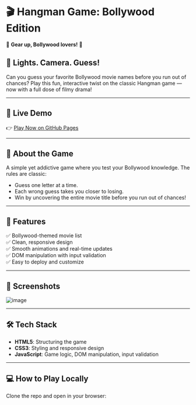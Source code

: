 # 🎬 Hangman Game: Bollywood Edition

🌟 **Gear up, Bollywood lovers!** 🌟  

## 🎥 **Lights. Camera. Guess!**
Can you guess your favorite Bollywood movie names before you run out of chances? Play this fun, interactive twist on the classic Hangman game — now with a full dose of filmy drama!

---

## 🚀 Live Demo
👉 [Play Now on GitHub Pages](https://arnavvvvvvvvvv.github.io/Hangman-BollywoodGame/)  

---

## 🎯 About the Game
A simple yet addictive game where you test your Bollywood knowledge. The rules are classic:
- Guess one letter at a time.
- Each wrong guess takes you closer to losing.
- Win by uncovering the entire movie title before you run out of chances!

---

## 🌟 Features
✅ Bollywood-themed movie list  
✅ Clean, responsive design  
✅ Smooth animations and real-time updates  
✅ DOM manipulation with input validation  
✅ Easy to deploy and customize

---

## 📸 Screenshots
![image](https://github.com/user-attachments/assets/0af9708b-4ecb-4ffc-8098-0f34dcea1605)

---

## 🛠️ Tech Stack
- **HTML5**: Structuring the game
- **CSS3**: Styling and responsive design
- **JavaScript**: Game logic, DOM manipulation, input validation

---

## 💻 How to Play Locally
Clone the repo and open in your browser:
